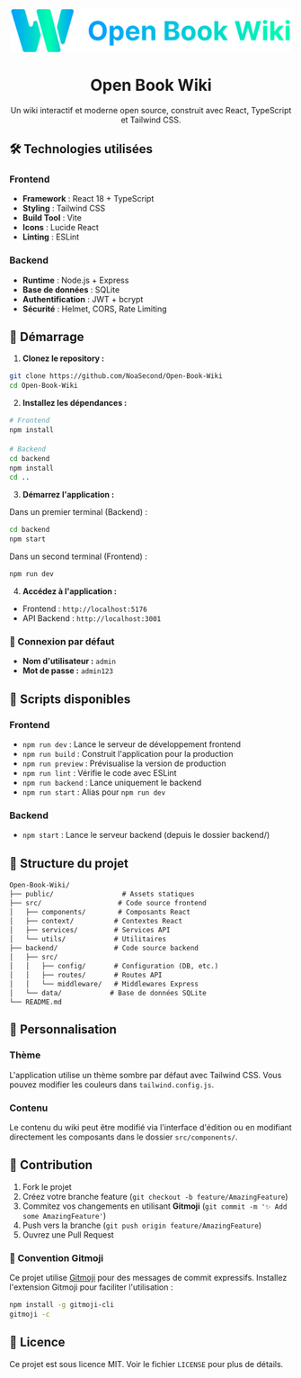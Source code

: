 <div align="center">
  <img src="public/Logo.svg" alt="Open Book Wiki Logo" width="500">
  
  # Open Book Wiki

  Un wiki interactif et moderne open source, construit avec React, TypeScript et Tailwind CSS.
</div>

## 🛠️ Technologies utilisées

### Frontend
- **Framework** : React 18 + TypeScript
- **Styling** : Tailwind CSS
- **Build Tool** : Vite
- **Icons** : Lucide React
- **Linting** : ESLint

### Backend
- **Runtime** : Node.js + Express
- **Base de données** : SQLite
- **Authentification** : JWT + bcrypt
- **Sécurité** : Helmet, CORS, Rate Limiting

## 🚀 Démarrage

1. **Clonez le repository :**
```bash
git clone https://github.com/NoaSecond/Open-Book-Wiki
cd Open-Book-Wiki
```

2. **Installez les dépendances :**
```bash
# Frontend
npm install

# Backend
cd backend
npm install
cd ..
```

3. **Démarrez l'application :**

Dans un premier terminal (Backend) :
```bash
cd backend
npm start
```

Dans un second terminal (Frontend) :
```bash
npm run dev
```

4. **Accédez à l'application :**
- Frontend : `http://localhost:5176`
- API Backend : `http://localhost:3001`

### 🔐 Connexion par défaut

- **Nom d'utilisateur :** `admin`
- **Mot de passe :** `admin123`

## 🔧 Scripts disponibles

### Frontend
- `npm run dev` : Lance le serveur de développement frontend
- `npm run build` : Construit l'application pour la production
- `npm run preview` : Prévisualise la version de production
- `npm run lint` : Vérifie le code avec ESLint
- `npm run backend` : Lance uniquement le backend
- `npm run start` : Alias pour `npm run dev`

### Backend
- `npm start` : Lance le serveur backend (depuis le dossier backend/)

## 📁 Structure du projet

```
Open-Book-Wiki/
├── public/                 # Assets statiques
├── src/                   # Code source frontend
│   ├── components/        # Composants React
│   ├── context/          # Contextes React
│   ├── services/         # Services API
│   └── utils/            # Utilitaires
├── backend/              # Code source backend
│   ├── src/
│   │   ├── config/       # Configuration (DB, etc.)
│   │   ├── routes/       # Routes API
│   │   └── middleware/   # Middlewares Express
│   └── data/            # Base de données SQLite
└── README.md
```

## 🎨 Personnalisation

### Thème
L'application utilise un thème sombre par défaut avec Tailwind CSS. Vous pouvez modifier les couleurs dans `tailwind.config.js`.

### Contenu
Le contenu du wiki peut être modifié via l'interface d'édition ou en modifiant directement les composants dans le dossier `src/components/`.

## 🤝 Contribution

1. Fork le projet
2. Créez votre branche feature (`git checkout -b feature/AmazingFeature`)
3. Commitez vos changements en utilisant **Gitmoji** (`git commit -m '✨ Add some AmazingFeature'`)
4. Push vers la branche (`git push origin feature/AmazingFeature`)
5. Ouvrez une Pull Request

### 🎨 Convention Gitmoji

Ce projet utilise [Gitmoji](https://gitmoji.dev/) pour des messages de commit expressifs.
Installez l'extension Gitmoji pour faciliter l'utilisation :
```bash
npm install -g gitmoji-cli
gitmoji -c
```

## 📝 Licence

Ce projet est sous licence MIT. Voir le fichier `LICENSE` pour plus de détails.